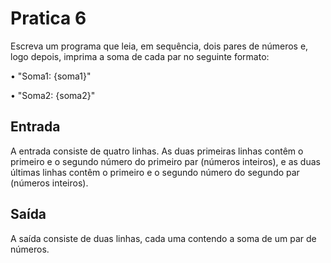 # Pratica 6

Escreva um programa que leia, em sequência, dois pares de números e, 
logo depois, imprima a soma de cada par no seguinte formato:

• "Soma1: {soma1}"

• "Soma2: {soma2}"

## Entrada

A entrada consiste de quatro linhas. As duas primeiras linhas contêm 
o primeiro e o segundo número do primeiro par (números inteiros), e as
duas últimas linhas contêm o primeiro e o segundo número do segundo par (números inteiros).

## Saída

A saída consiste de duas linhas, cada uma
contendo a soma de um par de números.
